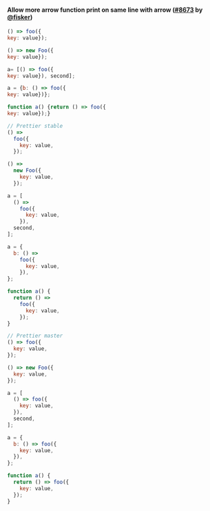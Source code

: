 #### Allow more arrow function print on same line with arrow ([#8673](https://github.com/prettier/prettier/pull/8673) by [@fisker](https://github.com/fisker))

<!-- prettier-ignore -->
```js
() => foo({
key: value});

() => new Foo({
key: value});

a= [() => foo({
key: value}), second];

a = {b: () => foo({
key: value})};

function a() {return () => foo({
key: value});}

// Prettier stable
() =>
  foo({
    key: value,
  });

() =>
  new Foo({
    key: value,
  });

a = [
  () =>
    foo({
      key: value,
    }),
  second,
];

a = {
  b: () =>
    foo({
      key: value,
    }),
};

function a() {
  return () =>
    foo({
      key: value,
    });
}

// Prettier master
() => foo({
  key: value,
});

() => new Foo({
  key: value,
});

a = [
  () => foo({
    key: value,
  }),
  second,
];

a = {
  b: () => foo({
    key: value,
  }),
};

function a() {
  return () => foo({
    key: value,
  });
}
```
